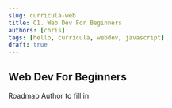 ```yaml
---
slug: curricula-web
title: C1. Web Dev For Beginners
authors: [chris]
tags: [hello, curricula, webdev, javascript]
draft: true
---
```


## Web Dev For Beginners

Roadmap Author to fill in